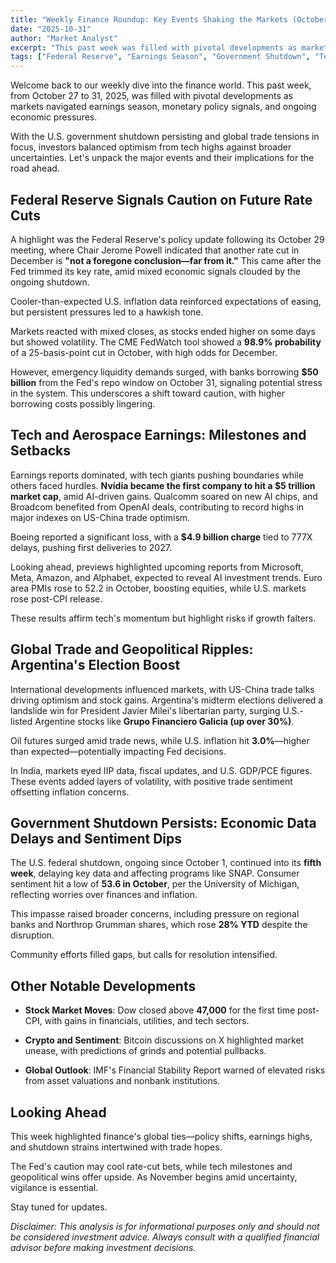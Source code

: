 ```yaml
---
title: "Weekly Finance Roundup: Key Events Shaking the Markets (October 27-31, 2025)"
date: "2025-10-31"
author: "Market Analyst"
excerpt: "This past week was filled with pivotal developments as markets navigated earnings season, monetary policy signals, and ongoing economic pressures. With the U.S. government shutdown persisting and global trade tensions in focus, investors balanced optimism from tech highs against broader uncertainties."
tags: ["Federal Reserve", "Earnings Season", "Government Shutdown", "Tech Stocks", "Global Trade"]
---
```


Welcome back to our weekly dive into the finance world. This past week, from October 27 to 31, 2025, was filled with pivotal developments as markets navigated earnings season, monetary policy signals, and ongoing economic pressures. 

With the U.S. government shutdown persisting and global trade tensions in focus, investors balanced optimism from tech highs against broader uncertainties. Let's unpack the major events and their implications for the road ahead.

## **Federal Reserve Signals Caution on Future Rate Cuts**

A highlight was the Federal Reserve's policy update following its October 29 meeting, where Chair Jerome Powell indicated that another rate cut in December is **"not a foregone conclusion—far from it."** This came after the Fed trimmed its key rate, amid mixed economic signals clouded by the ongoing shutdown. 

Cooler-than-expected U.S. inflation data reinforced expectations of easing, but persistent pressures led to a hawkish tone.

Markets reacted with mixed closes, as stocks ended higher on some days but showed volatility. The CME FedWatch tool showed a **98.9% probability** of a 25-basis-point cut in October, with high odds for December. 

However, emergency liquidity demands surged, with banks borrowing **$50 billion** from the Fed's repo window on October 31, signaling potential stress in the system. This underscores a shift toward caution, with higher borrowing costs possibly lingering.

## **Tech and Aerospace Earnings: Milestones and Setbacks**

Earnings reports dominated, with tech giants pushing boundaries while others faced hurdles. **Nvidia became the first company to hit a $5 trillion market cap**, amid AI-driven gains. Qualcomm soared on new AI chips, and Broadcom benefited from OpenAI deals, contributing to record highs in major indexes on US-China trade optimism.

Boeing reported a significant loss, with a **$4.9 billion charge** tied to 777X delays, pushing first deliveries to 2027. 

Looking ahead, previews highlighted upcoming reports from Microsoft, Meta, Amazon, and Alphabet, expected to reveal AI investment trends. Euro area PMIs rose to 52.2 in October, boosting equities, while U.S. markets rose post-CPI release. 

These results affirm tech's momentum but highlight risks if growth falters.

## **Global Trade and Geopolitical Ripples: Argentina's Election Boost**

International developments influenced markets, with US-China trade talks driving optimism and stock gains. Argentina's midterm elections delivered a landslide win for President Javier Milei's libertarian party, surging U.S.-listed Argentine stocks like **Grupo Financiero Galicia (up over 30%)**.

Oil futures surged amid trade news, while U.S. inflation hit **3.0%**—higher than expected—potentially impacting Fed decisions. 

In India, markets eyed IIP data, fiscal updates, and U.S. GDP/PCE figures. These events added layers of volatility, with positive trade sentiment offsetting inflation concerns.

## **Government Shutdown Persists: Economic Data Delays and Sentiment Dips**

The U.S. federal shutdown, ongoing since October 1, continued into its **fifth week**, delaying key data and affecting programs like SNAP. Consumer sentiment hit a low of **53.6 in October**, per the University of Michigan, reflecting worries over finances and inflation.

This impasse raised broader concerns, including pressure on regional banks and Northrop Grumman shares, which rose **28% YTD** despite the disruption. 

Community efforts filled gaps, but calls for resolution intensified.

## **Other Notable Developments**

- **Stock Market Moves**: Dow closed above **47,000** for the first time post-CPI, with gains in financials, utilities, and tech sectors.

- **Crypto and Sentiment**: Bitcoin discussions on X highlighted market unease, with predictions of grinds and potential pullbacks.

- **Global Outlook**: IMF's Financial Stability Report warned of elevated risks from asset valuations and nonbank institutions.

## **Looking Ahead**

This week highlighted finance's global ties—policy shifts, earnings highs, and shutdown strains intertwined with trade hopes. 

The Fed's caution may cool rate-cut bets, while tech milestones and geopolitical wins offer upside. As November begins amid uncertainty, vigilance is essential. 

Stay tuned for updates.

*Disclaimer: This analysis is for informational purposes only and should not be considered investment advice. Always consult with a qualified financial advisor before making investment decisions.*